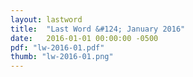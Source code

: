 ```yaml
---
layout: lastword
title:  "Last Word &#124; January 2016"
date:   2016-01-01 00:00:00 -0500
pdf: "lw-2016-01.pdf"
thumb: "lw-2016-01.png"
---
```

